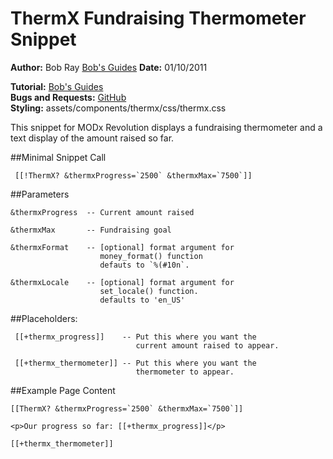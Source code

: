 ThermX Fundraising Thermometer Snippet
======================================

**Author:** Bob Ray [Bob's Guides](http://bobsguides.com)
**Date:**   01/10/2011

**Tutorial:** [Bob's Guides](http://bobsguides.com/thermx-tutorial.html)  
**Bugs and Requests:** [GitHub](https://github.com/BobRay/ThermX/issues)  
**Styling:** assets/components/thermx/css/thermx.css  

This snippet for MODx Revolution displays a fundraising thermometer and a
text display of the amount raised so far.

##Minimal Snippet Call


     [[!ThermX? &thermxProgress=`2500` &thermxMax=`7500`]]

##Parameters

    &thermxProgress  -- Current amount raised  

    &thermxMax       -- Fundraising goal  

    &thermxFormat    -- [optional] format argument for  
                        money_format() function  
                        defauts to `%(#10n`.  

    &thermxLocale    -- [optional] format argument for  
                        set_locale() function.  
                        defaults to 'en_US'  

##Placeholders:
 
     [[+thermx_progress]]    -- Put this where you want the  
                                current amount raised to appear.  

     [[+thermx_thermometer]] -- Put this where you want the  
                                thermometer to appear.  

##Example Page Content

    [[ThermX? &thermxProgress=`2500` &thermxMax=`7500`]]   

    <p>Our progress so far: [[+thermx_progress]]</p>  

    [[+thermx_thermometer]]  

